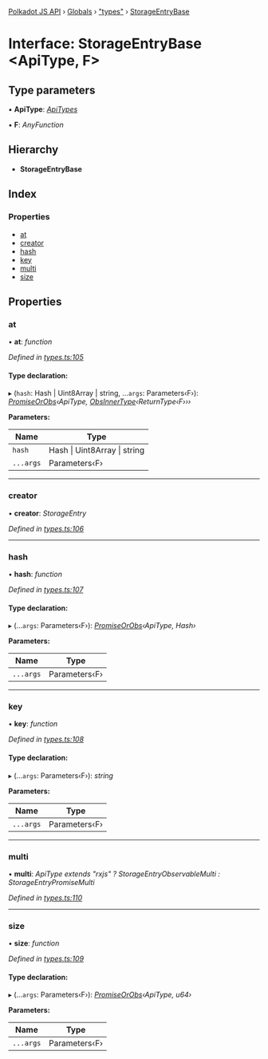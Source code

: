 [Polkadot JS API](../README.md) › [Globals](../globals.md) › ["types"](../modules/_types_.md) › [StorageEntryBase](_types_.storageentrybase.md)

# Interface: StorageEntryBase <**ApiType, F**>

## Type parameters

▪ **ApiType**: *[ApiTypes](../modules/_types_.md#apitypes)*

▪ **F**: *AnyFunction*

## Hierarchy

* **StorageEntryBase**

## Index

### Properties

* [at](_types_.storageentrybase.md#at)
* [creator](_types_.storageentrybase.md#creator)
* [hash](_types_.storageentrybase.md#hash)
* [key](_types_.storageentrybase.md#key)
* [multi](_types_.storageentrybase.md#multi)
* [size](_types_.storageentrybase.md#size)

## Properties

###  at

• **at**: *function*

*Defined in [types.ts:105](https://github.com/polkadot-js/api/blob/dc105e6b31/packages/api/src/types.ts#L105)*

#### Type declaration:

▸ (`hash`: Hash | Uint8Array | string, ...`args`: Parameters‹F›): *[PromiseOrObs](../modules/_types_.md#promiseorobs)‹ApiType, [ObsInnerType](../modules/_types_.md#obsinnertype)‹ReturnType‹F›››*

**Parameters:**

Name | Type |
------ | ------ |
`hash` | Hash &#124; Uint8Array &#124; string |
`...args` | Parameters‹F› |

___

###  creator

• **creator**: *StorageEntry*

*Defined in [types.ts:106](https://github.com/polkadot-js/api/blob/dc105e6b31/packages/api/src/types.ts#L106)*

___

###  hash

• **hash**: *function*

*Defined in [types.ts:107](https://github.com/polkadot-js/api/blob/dc105e6b31/packages/api/src/types.ts#L107)*

#### Type declaration:

▸ (...`args`: Parameters‹F›): *[PromiseOrObs](../modules/_types_.md#promiseorobs)‹ApiType, Hash›*

**Parameters:**

Name | Type |
------ | ------ |
`...args` | Parameters‹F› |

___

###  key

• **key**: *function*

*Defined in [types.ts:108](https://github.com/polkadot-js/api/blob/dc105e6b31/packages/api/src/types.ts#L108)*

#### Type declaration:

▸ (...`args`: Parameters‹F›): *string*

**Parameters:**

Name | Type |
------ | ------ |
`...args` | Parameters‹F› |

___

###  multi

• **multi**: *ApiType extends "rxjs" ? StorageEntryObservableMulti : StorageEntryPromiseMulti*

*Defined in [types.ts:110](https://github.com/polkadot-js/api/blob/dc105e6b31/packages/api/src/types.ts#L110)*

___

###  size

• **size**: *function*

*Defined in [types.ts:109](https://github.com/polkadot-js/api/blob/dc105e6b31/packages/api/src/types.ts#L109)*

#### Type declaration:

▸ (...`args`: Parameters‹F›): *[PromiseOrObs](../modules/_types_.md#promiseorobs)‹ApiType, u64›*

**Parameters:**

Name | Type |
------ | ------ |
`...args` | Parameters‹F› |
